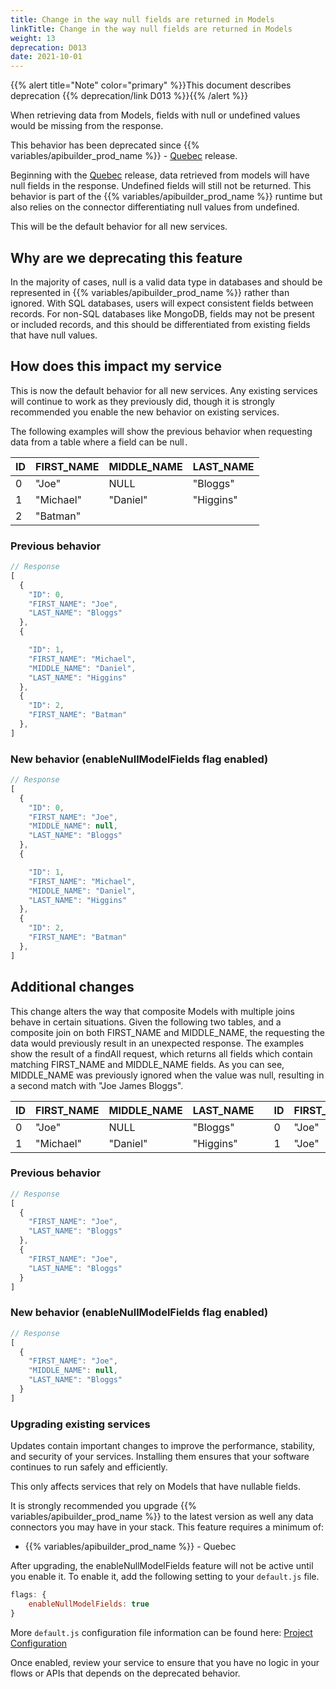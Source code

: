 ```yaml
---
title: Change in the way null fields are returned in Models
linkTitle: Change in the way null fields are returned in Models
weight: 13
deprecation: D013
date: 2021-10-01
---
```


{{% alert title="Note" color="primary" %}}This document describes deprecation {{% deprecation/link D013 %}}{{% /alert %}}

When retrieving data from Models, fields with null or undefined values would be missing from the response.

This behavior has been deprecated since {{% variables/apibuilder_prod_name %}} - [Quebec](/docs/release_notes/quebec) release.

Beginning with the [Quebec](/docs/release_notes/quebec) release, data retrieved from models will have null fields in the response. Undefined fields will still not be returned. This behavior is part of the {{% variables/apibuilder_prod_name %}} runtime but also relies on the connector differentiating null values from undefined.

This will be the default behavior for all new services.

## Why are we deprecating this feature

In the majority of cases, null is a valid data type in databases and should be represented in {{% variables/apibuilder_prod_name %}} rather than ignored. With SQL databases, users will expect consistent fields between records. For non-SQL databases like MongoDB, fields may not be present or included records, and this should be differentiated from existing fields that have null values.

## How does this impact my service

This is now the default behavior for all new services. Any existing services will continue to work as they previously did, though it is strongly recommended you enable the new behavior on existing services.

The following examples will show the previous behavior when requesting data from a table where a field can be null`.`

| ID | FIRST_NAME | MIDDLE_NAME | LAST_NAME |
| --- | --- | --- | --- |
| 0 | "Joe" | NULL | "Bloggs" |
| 1 | "Michael" | "Daniel" | "Higgins" |
| 2 | "Batman" |  |  |

### Previous behavior

```javascript
// Response
[
  {
    "ID": 0,
    "FIRST_NAME": "Joe",
    "LAST_NAME": "Bloggs"
  },
  {

    "ID": 1,
    "FIRST_NAME": "Michael",
    "MIDDLE_NAME": "Daniel",
    "LAST_NAME": "Higgins"
  },
  {
    "ID": 2,
    "FIRST_NAME": "Batman"
  },
]
```

### New behavior (enableNullModelFields flag enabled)

```javascript
// Response
[
  {
    "ID": 0,
    "FIRST_NAME": "Joe",
    "MIDDLE_NAME": null,
    "LAST_NAME": "Bloggs"
  },
  {

    "ID": 1,
    "FIRST_NAME": "Michael",
    "MIDDLE_NAME": "Daniel",
    "LAST_NAME": "Higgins"
  },
  {
    "ID": 2,
    "FIRST_NAME": "Batman"
  },
]
```

## Additional changes

This change alters the way that composite Models with multiple joins behave in certain situations. Given the following two tables, and a composite join on both FIRST_NAME and MIDDLE_NAME, the requesting the data would previously result in an unexpected response. The examples show the result of a findAll request, which returns all fields which contain matching FIRST_NAME and MIDDLE_NAME fields. As you can see, MIDDLE_NAME was previously ignored when the value was null, resulting in a second match with "Joe James Bloggs".

| ID | FIRST_NAME | MIDDLE_NAME | LAST_NAME |  | ID | FIRST_NAME | MIDDLE_NAME | LAST_NAME |
| --- | --- | --- | --- | --- | --- | --- | --- | --- |
| 0 | "Joe" | NULL | "Bloggs" |  | 0 | "Joe" | NULL | "Bloggs" |
| 1 | "Michael" | "Daniel" | "Higgins" |  | 1 | "Joe" | "James" | "Bloggs" |

<!-- lint disable no-duplicate-headings -->
### Previous behavior

```javascript
// Response
[
  {
    "FIRST_NAME": "Joe",
    "LAST_NAME": "Bloggs"
  },
  {
    "FIRST_NAME": "Joe",
    "LAST_NAME": "Bloggs"
  }
]
```

### New behavior (enableNullModelFields flag enabled)

```javascript
// Response
[
  {
    "FIRST_NAME": "Joe",
    "MIDDLE_NAME": null,
    "LAST_NAME": "Bloggs"
  }
]
```
<!-- lint enable no-duplicate-headings -->
### Upgrading existing services

Updates contain important changes to improve the performance, stability, and security of your services. Installing them ensures that your software continues to run safely and efficiently.

This only affects services that rely on Models that have nullable fields.

It is strongly recommended you upgrade {{% variables/apibuilder_prod_name %}} to the latest version as well any data connectors you may have in your stack. This feature requires a minimum of:

* {{% variables/apibuilder_prod_name %}} - Quebec

After upgrading, the enableNullModelFields feature will not be active until you enable it. To enable it, add the following setting to your `default.js` file.

```javascript
flags: {
    enableNullModelFields: true
}
```

More `default.js` configuration file information can be found here: [Project Configuration](/docs/developer_guide/project/configuration/project_configuration/#flags)

Once enabled, review your service to ensure that you have no logic in your flows or APIs that depends on the deprecated behavior.
